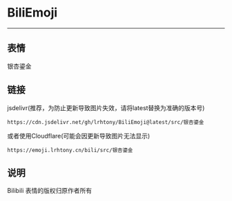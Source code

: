# BiliEmoji
---
## 表情
银杏鎏金
## 链接
jsdelivr(推荐，为防止更新导致图片失效，请将latest替换为准确的版本号)
```
https://cdn.jsdelivr.net/gh/lrhtony/BiliEmoji@latest/src/银杏鎏金
```
或者使用Cloudflare(可能会因更新导致图片无法显示)
```
https://emoji.lrhtony.cn/bili/src/银杏鎏金
```
## 说明
Bilibili 表情的版权归原作者所有
